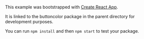 This example was bootstrapped with [Create React App](https://github.com/facebook/create-react-app).

It is linked to the buttoncolor package in the parent directory for development purposes.

You can run `npm install` and then `npm start` to test your package.
